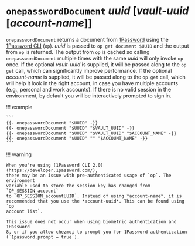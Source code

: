 # `onepasswordDocument` *uuid* [*vault-uuid* [*account-name*]]

`onepasswordDocument` returns a document from
[1Password](https://1password.com/) using the [1Password
CLI](https://support.1password.com/command-line-getting-started/) (`op`).
*uuid* is passed to `op get document $UUID` and the output from `op` is
returned. The output from `op` is cached so calling `onepasswordDocument`
multiple times with the same *uuid* will only invoke `op` once. If the optional
*vault-uuid* is supplied, it will be passed along to the `op get` call, which
can significantly improve performance. If the optional *account-name* is
supplied, it will be passed along to the `op get` call, which will help it look
in the right account, in case you have multiple accounts (e.g., personal and
work accounts). If there is no valid session in the environment, by default you
will be interactively prompted to sign in.

!!! example

    ```
    {{- onepasswordDocument "$UUID" -}}
    {{- onepasswordDocument "$UUID" "$VAULT_UUID" -}}
    {{- onepasswordDocument "$UUID" "$VAULT_UUID" "$ACCOUNT_NAME" -}}
    {{- onepasswordDocument "$UUID" "" "$ACCOUNT_NAME" -}}
    ```

!!! warning

    When you're using [1Password CLI 2.0](https://developer.1password.com/),
    there may be an issue with pre-authenticated usage of `op`. The environment
    variable used to store the session key has changed from `OP_SESSION_account`
    to `OP_SESSION_accountUUID`. Instead of using *account-name*, it is
    recommended that you use the *account-uuid*. This can be found using `op
    account list`.

    This issue does not occur when using biometric authentication and 1Password
    8, or if you allow chezmoi to prompt you for 1Password authentication
    (`1password.prompt = true`).
